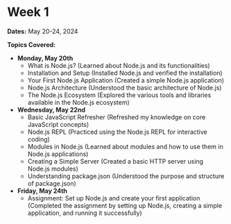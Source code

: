 # Week 1

**Dates:** May 20-24, 2024

**Topics Covered:**

* **Monday, May 20th** 
    * What is Node.js? (Learned about Node.js and its functionalities)
    * Installation and Setup (Installed Node.js and verified the installation)
    * Your First Node.js Application (Created a simple Node.js application)
    * Node.js Architecture (Understood the basic architecture of Node.js)
    * The Node.js Ecosystem (Explored the various tools and libraries available in the Node.js ecosystem)
* **Wednesday, May 22nd**
    * Basic JavaScript Refresher (Refreshed my knowledge on core JavaScript concepts)
    * Node.js REPL (Practiced using the Node.js REPL for interactive coding)
    * Modules in Node.js (Learned about modules and how to use them in Node.js applications)
    * Creating a Simple Server (Created a basic HTTP server using Node.js modules)
    * Understanding package.json (Understood the purpose and structure of package.json)
* **Friday, May 24th**
    * Assignment: Set up Node.js and create your first application (Completed the assignment by setting up Node.js, creating a simple application, and running it successfully)

